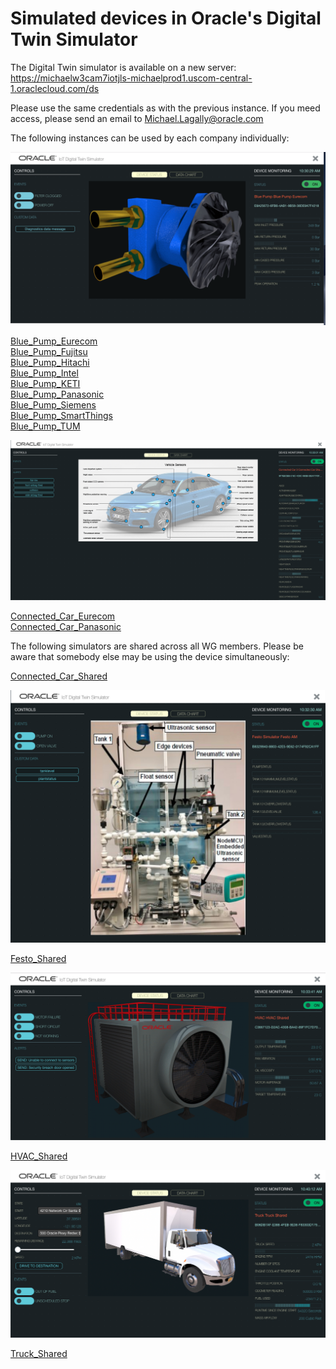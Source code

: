 # Simulated devices in Oracle's Digital Twin Simulator

The Digital Twin simulator is available on a new server:
https://michaelw3cam7iotjls-michaelprod1.uscom-central-1.oraclecloud.com/ds

Please use the same credentials as with the previous instance.
If you meed access, please send an email to [Michael.Lagally@oracle.com](mailto://Michael.Lagally@oracle.com)


The following instances can be used by each company individually:

![](images/BluePump.png)

[Blue_Pump_Eurecom](./Blue_Pump_Eurecom.jsonld)  
[Blue_Pump_Fujitsu](Blue_Pump_Fujitsu.jsonld)  
[Blue_Pump_Hitachi](Blue_Pump_Hitachi.jsonld)  
[Blue_Pump_Intel](Blue_Pump_Intel.jsonld)  
[Blue_Pump_KETI](Blue_Pump_KETI.jsonld)  
[Blue_Pump_Panasonic](Blue_Pump_Panasonic.jsonld)  
[Blue_Pump_Siemens](Blue_Pump_Siemens.jsonld)  
[Blue_Pump_SmartThings](Blue_Pump_SmartThings.jsonld)  
[Blue_Pump_TUM](Blue_Pump_TUM.jsonld)  

![](images/ConnectedCar.png)

[Connected_Car_Eurecom](Connected_Car_Eurecom.jsonld)  
[Connected_Car_Panasonic](Connected_Car_Panasonic.jsonld)  

The following simulators are shared across all WG members.
Please be aware that somebody else may be using the device simultaneously:

[Connected_Car_Shared](Connected_Car_Shared.jsonld)  

![](images/Festo.png)

[Festo_Shared](Festo_Shared.jsonld)   

![](images/HVAC.png)

[HVAC_Shared](HVAC_Shared.jsonld)  

![](images/Truck.png) 

[Truck_Shared](Truck_Shared.jsonld) 
